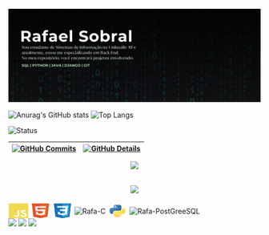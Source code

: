 ![Capa](https://github.com/RafaSobral/RafaSobral/blob/main/bannerbia.png)
 
  ![Anurag's GitHub stats](https://github-readme-stats.vercel.app/api?username=RafaSobral&show_icons=true&theme=vue-dark)  ![Top Langs](https://github-readme-stats.vercel.app/api/top-langs/?username=RafaSobral&layout=compact&theme=vue-dark)

  ![Status](./profile-3d-contrib/profile-night-rainbow.svg)
  

  
 | [![GitHub Commits](http://github-profile-summary-cards.vercel.app/api/cards/productive-time?username=RafaSobral&theme=dracula&utcOffset=-3)](https://github.com/vn7n24fzkq/github-profile-summary-cards) | [![GitHub Details](http://github-profile-summary-cards.vercel.app/api/cards/profile-details?username=RafaSobral&theme=dracula)](https://github.com/vn7n24fzkq/github-profile-summary-cards) |  
 | ----------- | ----------- |


 
  <div align="center" >
<a href="https://skillicons.dev"   >
  <img src="https://skillicons.dev/icons?i=git,vscode,javascript,typescript,css,html,react,next,tailwind,sass,nodejs,express,nest,vue,docker,figma,github,jest,materialui,linux,postman,styledcomponents,vercel,vite,bootstrap,mongodb,postgres,discord,linkedin,instagram" />
</a>
  <br />

  </div>

 
##
   <div align="center" >
     <img src="https://github-profile-trophy.vercel.app/?username=isaac545454&row=1&column=6&theme=dracula&margin-w=15&margin-h=15"/>
  </div>
  
 
  
 <div style="display: inline_block"><br>
   <img align="center" alt="Rafa-Js" height="30" width="40" src="https://raw.githubusercontent.com/devicons/devicon/master/icons/javascript/javascript-plain.svg">
   <img align="center" alt="Rafa-HTML" height="30" width="40" src="https://raw.githubusercontent.com/devicons/devicon/master/icons/html5/html5-original.svg">
   <img align="center" alt="Rafa-CSS" height="30" width="40" src="https://raw.githubusercontent.com/devicons/devicon/master/icons/css3/css3-original.svg">
   <img align="center" alt="Rafa-C" height="30" width="40" src="https://cdn.jsdelivr.net/gh/devicons/devicon@latest/icons/c/c-original.svg">                                    
   <img align="center" alt="Rafa-Python" height="30" width="40" src="https://raw.githubusercontent.com/devicons/devicon/master/icons/python/python-original.svg">
   <img align="center" alt="Rafa-PostGreeSQL" height="35" width="45" src="https://cdn.jsdelivr.net/gh/devicons/devicon@latest/icons/postgresql/postgresql-original-wordmark.svg">
 </div>
 
 
 <div> 
  <a href="https://www.linkedin.com/in/rafael-sobral-a80726197/" target="_blank"><img src="https://img.shields.io/badge/-LinkedIn-%230077B5?style=for-the-badge&logo=linkedin&logoColor=white" target="_blank"></a> 
  <a href="https://instagram.com/eurafaelsobral" target="_blank"><img src="https://img.shields.io/badge/-Instagram-%23E4405F?style=for-the-badge&logo=instagram&logoColor=white" target="_blank"></a>
  <a href = "rafaelsobraldelimaalves@gmail.com"><img src="https://img.shields.io/badge/-Gmail-%23333?style=for-the-badge&logo=gmail&logoColor=white" target="_blank"></a>
 </div>




